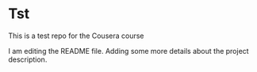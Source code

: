 # Tst
This is a test repo for the Cousera course

I am editing the README file. Adding some more details about the project description.
